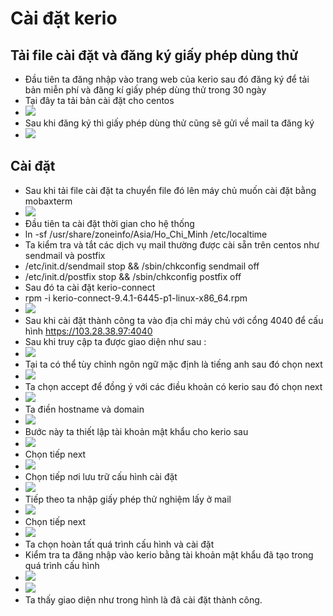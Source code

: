 # Cài đặt kerio
## Tải file cài đặt và đăng ký giấy phép dùng thử
- Đầu tiên ta đăng nhập vào trang web của kerio sau đó đăng ký để tải bản miễn phí và đăng kí giấy phép dùng thử trong 30 ngày
- Tại đây ta tải bản cài đặt cho centos 
- <img src="img/12.PNG"> 
- Sau khi đăng ký thì giấy phép dùng thử cũng sẽ gửi về mail ta đăng ký 
- <img src="img/13.PNG"> 
## Cài đặt 
- Sau khi tải file cài đặt ta chuyển file đó lên máy chủ muốn cài đặt bằng mobaxterm
- <img src="img/14.PNG"> 
- Đầu tiên ta cài đặt thời gian cho hệ thống 
- ln -sf /usr/share/zoneinfo/Asia/Ho_Chi_Minh /etc/localtime
- Ta kiểm tra và tắt các dịch vụ mail thường được cài sẵn trên centos như sendmail và postfix
- /etc/init.d/sendmail stop && /sbin/chkconfig sendmail off
- /etc/init.d/postfix stop && /sbin/chkconfig postfix off
- Sau đó ta cài đặt kerio-connect
- rpm -i kerio-connect-9.4.1-6445-p1-linux-x86_64.rpm
- <img src="img/15.PNG"> 
- Sau khi cài đặt thành công ta vào địa chỉ máy chủ với cổng 4040 để cấu hình  https://103.28.38.97:4040
- Sau khi truy cập ta được giao diện như sau :
- <img src="img/1.png"> 
- Tại ta có thể tùy chỉnh ngôn ngữ mặc định là tiếng anh sau đó chọn next
- <img src="img/2.PNG"> 
- Ta chọn accept để đồng ý với các điều khoản có kerio sau đó chọn next
- <img src="img/3.PNG"> 
- Ta điền hostname và domain
- <img src="img/4.PNG"> 
- Bước này ta thiết lập tài khoản mật khẩu cho kerio sau 
- <img src="img/5.PNG"> 
- Chọn tiếp next
- <img src="img/6.PNG"> 
- Chọn tiếp nơi lưu trữ cấu hình cài đặt
- <img src="img/7.PNG"> 
- Tiếp theo ta nhập giấy phép thử nghiệm lấy ở mail 
- <img src="img/8.PNG"> 
- Chọn tiếp next
- <img src="img/9.PNG"> 
- Ta chọn hoàn tất quá trình cấu hình và cài đặt 
- Kiểm tra ta đăng nhập vào kerio bằng tài khoản mật khẩu đã tạo trong quá trình cấu hình 
- <img src="img/10.PNG"> 
- <img src="img/11.PNG"> 
- Ta thấy giao diện như trong hình là đã cài đặt thành công.





